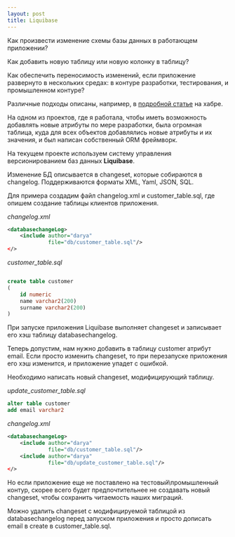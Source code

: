 ```yaml
---
layout: post
title: Liquibase
---
```


Как произвести изменение схемы базы данных в работающем приложении?

Как добавить новую таблицу или новую колонку в таблицу?

Как обеспечить переносимость изменений, если приложение развернуто в нескольких средах: в контуре разработки, 
тестирования, и промышленном контуре?

Различные подходы описаны, например, в [подробной статье](https://habr.com/ru/articles/330662/) на хабре.

На одном из проектов, где я работала, чтобы иметь возможность добавлять новые атрибуты по мере разработки, 
была огромная таблица, куда для всех объектов добавлялись новые атрибуты и их значения, и был написан собственный ORM 
фреймворк.

На текущем проекте используем систему управления версионированием баз данных **Liquibase**.

Изменение БД описывается в changeset, которые собираются в changelog.
Поддерживаются форматы XML, Yaml, JSON, SQL.

Для примера создадим файл changelog.xml и customer_table.sql, где опишем создание таблицы клиентов приложения.

_changelog.xml_
```changelog.xml
<databasechangeLog>
    <include author="darya"
             file="db/customer_table.sql"/>
</>
```
_customer_table.sql_
```customer_table.sql

create table customer
(
    id numeric
    name varchar2(200)
    surname varchar2(200)    
)
```

При запуске приложения Liquibase выполняет changeset и записывает его хэш таблицу databasechangelog.

Теперь допустим, нам нужно добавить в таблицу customer атрибут email.
Если просто изменить changeset, то при перезапуске приложения его хэш изменится, и приложение упадет с 
ошибкой.

Необходимо написать новый changeset, модифицирующий таблицу.

_update_customer_table.sql_

```update_customer_table.sql
alter table customer
add email varchar2
```
_changelog.xml_
```changelog.xml
<databasechangeLog>
    <include author="darya"
             file="db/customer_table.sql"/>
    <include author="darya"
             file="db/update_customer_table.sql"/>
</>
```


Но если приложение еще не поставлено на тестовый\промышленный контур, скорее всего будет предпочтительнее не создавать 
новый changeset, чтобы сохранить читаемость наших миграций. 

Можно удалить changeset с 
модифицируемой таблицой из databasechangelog перед запуском приложения и просто дописать email в create в customer_table.sql.
